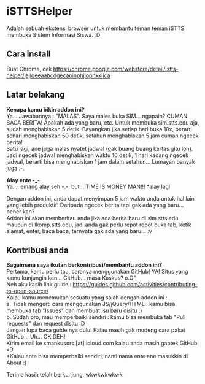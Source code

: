 # iSTTSHelper
Adalah sebuah ekstensi browser untuk membantu teman teman iSTTS membuka Sistem Informasi Siswa. :D

## Cara install
Buat Chrome, cek https://chrome.google.com/webstore/detail/istts-helper/jejloeeaabcdgecaoinphjiopnkkjica

## Latar belakang
**Kenapa kamu bikin addon ini?**  
Ya... Jawabannya : "MALAS". Saya males buka SIM... ngapain? CUMAN BACA BERITA! Apakah ada yang baru, etc.
Untuk membuka sim.stts.edu aja, sudah menghabiskan 5 detik. Bayangkan jika setiap hari buka 10x, berarti sehari menghabiskan 50 detik, setahun menghabiskan 5 jam cuman ngecek berita!  
Satu lagi, ane juga malas nyatet jadwal (gak buang buang kertas gitu loh). Jadi ngecek jadwal menghabiskan waktu 10 detik, 1 hari kadang ngecek jadwal, berarti bisa menghabiskan 1 jam dalam setahun... Lumayan banyak juga .-.

**Alay ente -_-**  
Ya.... emang alay seh -.-. but... TIME IS MONEY MAN!!! \*alay lagi  
  
Dengan addon ini, anda dapat menyimpan 5 jam waktu anda untuk hal lain yang lebih produktif! Daripada ngecek berita tapi gak ada yang baru... bener kan?  
Addon ini akan memberitau anda jika ada berita baru di sim.stts.edu maupun di lkomp.stts.edu, jadi anda gak perlu repot repot buka tab, ketik alamat, enter, baca baca, ternyata gak ada yang baru... :v

## Kontribusi anda
**Bagaimana saya ikutan berkontribusi/membantu addon ini?**  
Pertama, kamu perlu tau, caranya menggunakan GitHub! YA! Situs yang kamu kunjungin kan... GitHub... masa Kaskus? o.O"  
Neh aku kasih link guide : https://guides.github.com/activities/contributing-to-open-source/  
Kalau kamu menemukan sesuatu yang salah dengan addon ini :  
a. Tidak mengerti cara menggunakan JS/jQuery/HTML : kamu bisa membuka tab "Issues" dan membuat isu baru disitu :)  
b. Sudah pro, mau memperbaiki sendiri : kamu bisa membuka tab "Pull requests" dan request disitu :D  
Jangan lupa baca guide nya dulu! Kalau masih gak mudeng cara pakai GitHub... Uh... OK DEH!  
Kirim email ke smankusors [at] icloud.com kalau anda masih gaptek GitHub xD  
\*Kalau ente bisa memperbaiki sendiri, nanti nama ente ane masukkin di About :)  
  
Terima kasih telah berkunjung, wkwkwkwkwk
